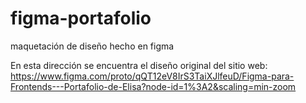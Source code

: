 # figma-portafolio
maquetación de diseño hecho en figma

En esta dirección se encuentra el diseño original del sitio web: 
https://www.figma.com/proto/qQT12eV8IrS3TaiXJlfeuD/Figma-para-Frontends---Portafolio-de-Elisa?node-id=1%3A2&scaling=min-zoom

